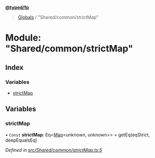 **[@typed/fp](../README.md)**

> [Globals](../globals.md) / "Shared/common/strictMap"

# Module: "Shared/common/strictMap"

## Index

### Variables

* [strictMap](_shared_common_strictmap_.md#strictmap)

## Variables

### strictMap

• `Const` **strictMap**: Eq\<[Map](../interfaces/_shared_core_model_sharedkeystore_.sharedkeystore.md#map)\<unknown, unknown>> = getEq(eqStrict, deepEqualsEq)

*Defined in [src/Shared/common/strictMap.ts:5](https://github.com/TylorS/typed-fp/blob/41076ce/src/Shared/common/strictMap.ts#L5)*
